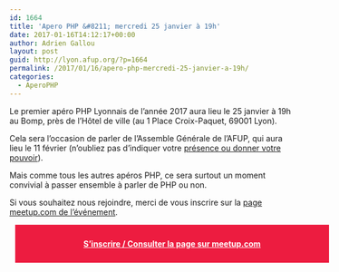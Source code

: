 ```yaml
---
id: 1664
title: 'Apero PHP &#8211; mercredi 25 janvier à 19h'
date: 2017-01-16T14:12:17+00:00
author: Adrien Gallou
layout: post
guid: http://lyon.afup.org/?p=1664
permalink: /2017/01/16/apero-php-mercredi-25-janvier-a-19h/
categories:
  - AperoPHP
---
```

Le premier apéro PHP Lyonnais de l&rsquo;année 2017 aura lieu le 25 janvier à 19h au Bomp, près de l&rsquo;Hôtel de ville (au 1 Place Croix-Paquet, 69001 Lyon).

Cela sera l&rsquo;occasion de parler de l&rsquo;Assemble Générale de l&rsquo;AFUP, qui aura lieu le 11 février (n&rsquo;oubliez pas d&rsquo;indiquer votre [présence ou donner votre pouvoir](http://afup.org/pages/site/?route=actualites/956/les-membres-sont-attendus-a-lag)).

Mais comme tous les autres apéros PHP, ce sera surtout un moment convivial à passer ensemble à parler de PHP ou non.

Si vous souhaitez nous rejoindre, merci de vous inscrire sur la [page meetup.com de l’événement](https://www.meetup.com/fr-FR/afup-lyon-php/events/236961885/).

<div style="background-color: #ed1c40;width: 100%;padding: 25px;margin: 10px;font-weight: bold;text-align: center">
  <a style="color: #fff" href="https://www.meetup.com/fr-FR/afup-lyon-php/events/236961885/">S&rsquo;inscrire / Consulter la page sur meetup.com</a>
</div>